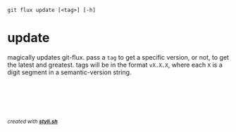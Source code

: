 
    git flux update [<tag>] [-h]

# update

magically updates git-flux. pass a `tag` to get a specific version, or not, to get the latest and greatest.
tags will be in the format `vX.X.X`, where each `X` is a digit segment in a semantic-version string.



<br/><br/>
---
<sup><i>created with <b><a href="https://github.com/eliranmal/styli.sh">styli.sh</a></b></i></sup>
